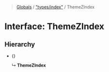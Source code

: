 > [Globals](../README.md) / ["types/index"](../modules/_types_index_.md) / ThemeZIndex

# Interface: ThemeZIndex

## Hierarchy

- {}

  ↳ **ThemeZIndex**
